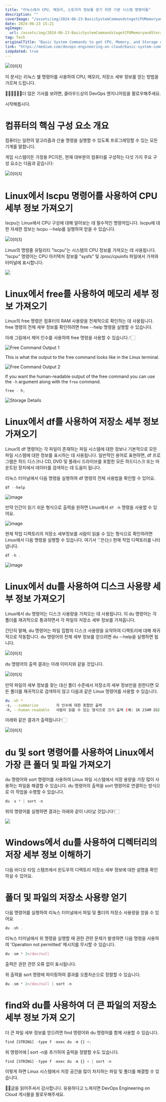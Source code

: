 ```yaml
---
title: "리눅스에서 CPU, 메모리, 스토리지 정보를 얻기 위한 기본 시스템 명령어들"
description: ""
coverImage: "/assets/img/2024-06-23-BasicSystemCommandstogetCPUMemoryandStoragedetailsinLinux_0.png"
date: 2024-06-23 15:21
ogImage:
  url: /assets/img/2024-06-23-BasicSystemCommandstogetCPUMemoryandStoragedetailsinLinux_0.png
tag: Tech
originalTitle: "Basic System Commands to get CPU, Memory, and Storage details in Linux"
link: "https://medium.com/devops-engineering-on-cloud/basic-system-commands-to-get-cpu-memory-and-storage-details-in-linux-9ee7f2778749"
isUpdated: true
---
```


![이미지](/assets/img/2024-06-23-BasicSystemCommandstogetCPUMemoryandStoragedetailsinLinux_0.png)

이 문서는 리눅스 쉘 명령어를 사용하여 CPU, 메모리, 저장소 세부 정보를 얻는 방법을 가르쳐 드립니다.

👨🏽‍💻🧑🏻‍💻더 많은 기사를 보려면, 클라우드상의 DevOps 엔지니어링을 팔로우해주세요.

시작해봅시다.

<div class="content-ad"></div>

# 컴퓨터의 핵심 구성 요소 개요

컴퓨터는 일련의 알고리즘과 산술 명령을 실행할 수 있도록 프로그래밍할 수 있는 모든 기계를 말합니다.

게임 시스템이든 가정용 PC이든, 현재 대부분의 컴퓨터를 구성하는 다섯 가지 주요 구성 요소는 다음과 같습니다:

![이미지](/assets/img/2024-06-23-BasicSystemCommandstogetCPUMemoryandStoragedetailsinLinux_1.png)

<div class="content-ad"></div>

# Linux에서 lscpu 명령어를 사용하여 CPU 세부 정보 가져오기

lscpu는 Linux에서 CPU 구성에 대해 알아보는 데 필수적인 명령어입니다. lscpu에 대한 자세한 정보는 lscpu --help를 실행하여 얻을 수 있습니다.

![이미지](/assets/img/2024-06-23-BasicSystemCommandstogetCPUMemoryandStoragedetailsinLinux_2.png)

Linux의 명령줄 유틸리티 "lscpu"는 시스템의 CPU 정보를 가져오는 데 사용됩니다. "lscpu" 명령어는 CPU 아키텍처 정보를 "sysfs" 및 /proc/cpuinfo 파일에서 가져와 터미널에 표시합니다.

<div class="content-ad"></div>

<img src="/assets/img/2024-06-23-BasicSystemCommandstogetCPUMemoryandStoragedetailsinLinux_3.png" />

# Linux에서 free를 사용하여 메모리 세부 정보 가져오기

Linux의 free 명령은 컴퓨터의 RAM 사용량을 전체적으로 확인하는 데 사용됩니다. free 명령의 전체 세부 정보를 확인하려면 free --help 명령을 실행할 수 있습니다.

아래 그림에서 제어 인수를 사용하여 free 명령을 사용할 수 있습니다.👇🏻

<div class="content-ad"></div>

![Free Command Output 1](/assets/img/2024-06-23-BasicSystemCommandstogetCPUMemoryandStoragedetailsinLinux_4.png)

This is what the output to the free command looks like in the Linux terminal.

![Free Command Output 2](/assets/img/2024-06-23-BasicSystemCommandstogetCPUMemoryandStoragedetailsinLinux_5.png)

If you want the human-readable output of the free command you can use the `-h` argument along with the `free` command.

<div class="content-ad"></div>

```js
free - h;
```

![Storage Details](/assets/img/2024-06-23-BasicSystemCommandstogetCPUMemoryandStoragedetailsinLinux_6.png)

# Linux에서 df를 사용하여 저장소 세부 정보 가져오기

Linux의 df 명령어는 각 파일이 존재하는 파일 시스템에 대한 정보나 기본적으로 모든 파일 시스템에 대한 정보를 표시하는 데 사용됩니다. 일반적인 용어로 표현하면, df 프로그램은 하드 디스크나 CD, DVD 및 플래시 드라이브를 포함한 모든 하드디스크 또는 마운트된 장치에서 데이터를 검색하는 데 도움이 됩니다.

<div class="content-ad"></div>

리눅스 터미널에서 다음 명령을 실행하여 df 명령의 전체 사용법을 확인할 수 있어요.

```js
df --help
```

![image](/assets/img/2024-06-23-BasicSystemCommandstogetCPUMemoryandStoragedetailsinLinux_7.png)

만약 인간이 읽기 쉬운 형식으로 출력을 원하면 Linux에서 `df -h` 명령을 사용할 수 있어요.

<div class="content-ad"></div>

![image](/assets/img/2024-06-23-BasicSystemCommandstogetCPUMemoryandStoragedetailsinLinux_8.png)

현재 작업 디렉토리의 저장소 세부정보를 사람이 읽을 수 있는 형식으로 확인하려면 Linux에서 다음 명령을 실행할 수 있습니다. 여기서 '.'은(는) 현재 작업 디렉토리를 나타냅니다.

```js
df -h .
```

![image](/assets/img/2024-06-23-BasicSystemCommandstogetCPUMemoryandStoragedetailsinLinux_9.png)

<div class="content-ad"></div>

# Linux에서 du를 사용하여 디스크 사용량 세부 정보 가져오기

Linux에서 du 명령어는 디스크 사용량을 가져오는 데 사용됩니다. 이 du 명령어는 각 폴더를 재귀적으로 통과하면서 각 파일의 저장소 세부 정보를 가져옵니다.

간단히 말해, du 명령어는 파일 집합의 디스크 사용량을 요약하여 디렉토리에 대해 재귀적으로 작동합니다. du 명령어의 전체 세부 정보를 얻으려면 du --help을 실행하면 됩니다.

![이미지](/assets/img/2024-06-23-BasicSystemCommandstogetCPUMemoryandStoragedetailsinLinux_10.png)

<div class="content-ad"></div>

du 명령어의 출력 결과는 아래 이미지와 같을 것입니다.

![이미지](/assets/img/2024-06-23-BasicSystemCommandstogetCPUMemoryandStoragedetailsinLinux_11.png)

만약 파일의 세부 정보를 찾는 대신 폴더 수준에서 저장소의 세부 정보만을 원한다면 모든 폴더를 재귀적으로 검색하지 않고 다음과 같은 Linux 명령어를 사용할 수 있습니다.

```bash
du -sh *
-s, --summarize        각 인수에 대한 총합만 출력
-h, --human-readable   사람이 읽을 수 있는 형식으로 크기 출력 (예: 1K 234M 2G)
```

<div class="content-ad"></div>

아래와 같은 결과가 출력됩니다👇🏻

![이미지](/assets/img/2024-06-23-BasicSystemCommandstogetCPUMemoryandStoragedetailsinLinux_12.png)

# du 및 sort 명령어를 사용하여 Linux에서 가장 큰 폴더 및 파일 가져오기

du 명령어와 sort 명령어를 사용하여 Linux 파일 시스템에서 저장 용량을 가장 많이 사용하는 파일을 해결할 수 있습니다. du 명령어의 출력을 sort 명령어로 연결하는 방식으로 이 작업을 수행할 수 있습니다.

<div class="content-ad"></div>

```js
du -s * | sort -n
```

위의 명령어를 실행하면 결과는 아래와 같이 나타날 것입니다👇🏻

<img src="/assets/img/2024-06-23-BasicSystemCommandstogetCPUMemoryandStoragedetailsinLinux_13.png" />

# Windows에서 du를 사용하여 디렉터리의 저장 세부 정보 이해하기

<div class="content-ad"></div>

다음 비디오 타임 스탬프에서 윈도우의 디렉토리 저장소 세부 정보에 대한 설명을 확인하실 수 있어요.

# 폴더 및 파일의 저장소 사용량 얻기

다음 명령어를 실행하여 리눅스 터미널에서 파일 및 폴더의 저장소 사용량을 얻을 수 있어요

```js
du -sh .
```

<div class="content-ad"></div>

리눅스 터미널에서 위 명령을 실행할 때 권한 관련 문제가 발생하면 다음 명령을 사용하여 'Operation not permitted' 메시지를 무시할 수 있습니다.

```js
du -sm * 2>/dev/null
```

출력은 권한 관련 오류 없이 표시됩니다.

위 출력을 sort 명령에 파이핑하여 결과를 오름차순으로 정렬할 수 있습니다.

<div class="content-ad"></div>

```js
du -sm * 2>/dev/null | sort -n
```

# find와 du를 사용하여 더 큰 파일의 저장소 세부 정보 가져 오기

더 큰 파일 세부 정보를 얻으려면 find 명령어와 du 명령어를 함께 사용할 수 있습니다.

```js
find [STRING] -type f -exec du -m {} +;
```

<div class="content-ad"></div>

위 명령어에 | sort -n을 추가하여 출력을 정렬할 수도 있습니다.

```js
find [STRING] -type f -exec du -m {} + | sort -n
```

이렇게 하면 Linux 시스템에서 저장 공간을 많이 차지하는 파일 및 폴더를 해결할 수 있습니다.

🙏🏼글을 읽어주셔서 감사합니다. 유용하다고 느껴지면 DevOps Engineering on Cloud 게시물을 팔로우해주세요.
